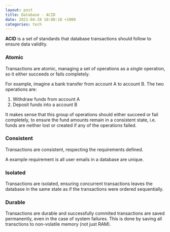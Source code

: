 ```yaml
---
layout: post
title: Database - ACID
date: 2021-04-28 10:00:18 +1000
categories: tech
---
```


**ACID** is a set of standards that database transactions should follow to ensure data validity.

### Atomic

Transactions are atomic, managing a set of operations as a _single_ operation, so it either succeeds or fails completely.

For example, imagine a bank transfer from account A to account B. The two operations are:

1. Withdraw funds from account A
2. Deposit funds into a account B

It makes sense that this group of operations should either succeed or fail completely, to ensure the fund amounts remain in a consistent state, i.e. funds are neither lost or created if any of the operations failed.

### Consistent

Transactions are consistent, respecting the requirements defined.

A example requirement is all user emails in a database are unique.

### Isolated

Transactions are isolated, ensuring concurrent transactions leaves the database in the same state as if the transactions were ordered sequentially.

### Durable

Transactions are durable and successfully commited transactions are saved permanently, even in the case of system failures. This is done by saving all transctions to non-volatile memory (not just RAM).
